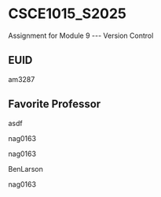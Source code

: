 # CSCE1015_S2025

Assignment for Module 9 --- Version Control

## EUID
am3287
## Favorite Professor
asdf






nag0163


nag0163


BenLarson

nag0163
